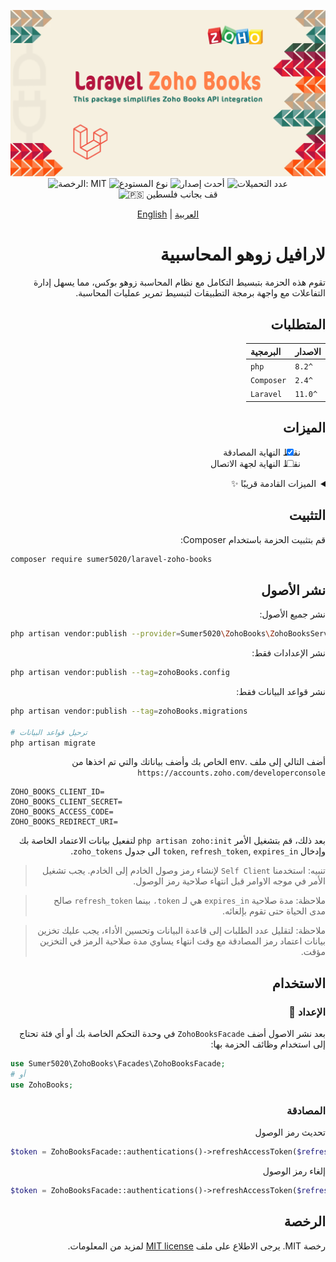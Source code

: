 <div align="center">

![يانر لارافيل زوهو بوكس](./images/laravel-zoho-books.png)
![الرخصة: MIT](https://img.shields.io/badge/License-MIT-blueviolet.svg)
![نوع المستودع](https://img.shields.io/badge/Type-package-orange)
![أحدث إصدار](https://img.shields.io/packagist/v/sumer5020/laravel-zoho-books?color=blue&label=Version)
![عدد التحميلات](https://img.shields.io/packagist/dt/sumer5020/laravel-zoho-books?color=darkslategrey&label=Downloads)
![🇵🇸 قف بجانب فلسطين](https://raw.githubusercontent.com/TheBSD/StandWithPalestine/main/badges/StandWithPalestine.svg)

[English](README.md) | [العربية](README.ar.md)

</div>

<div dir="rtl" align="right">

# لارافيل زوهو المحاسبية

 تقوم هذه الحزمة بتبسيط التكامل مع نظام المحاسبة زوهو بوكس، مما يسهل إدارة التفاعلات مع واجهة برمجة التطبيقات لتبسيط تمرير عمليات المحاسبة.

## المتطلبات

| الاصدار   | البرمجية   |
|:----------|:-----------|
| `^8.2`    | `php`      |
| `^2.4`    | `Composer` |
| `^11.0`   | `Laravel`  |

## الميزات

- [x] نقاط النهاية المصادقة
- [ ] نقاط النهاية لجهة الاتصال

<details><summary>الميزات القادمة قريبًا ✨</summary>

- [ ] نقاط النهاية لحساب البنك
- [ ] نقاط النهاية لقواعد البنك
- [ ] نقاط النهاية لمعاملات البنك
- [ ] نقاط النهاية لتعديل العملة الأساسية
- [ ] نقاط النهاية للفواتير
- [ ] نقاط النهاية للمخطط المحاسبي
- [ ] نقاط النهاية لشخص جهة الاتصال
- [ ] نقاط النهاية لمذكرة الائتمان
- [ ] نقاط النهاية للعملة
- [ ] نقاط النهاية للدفع من العميل
- [ ] نقاط النهاية للوحدة المخصصة
- [ ] نقاط النهاية للتقدير
- [ ] نقاط النهاية للنفقات
- [ ] نقاط النهاية للفواتير
- [ ] نقاط النهاية للبند
- [ ] نقاط النهاية للمذكرات المحاسبية
- [ ] نقاط النهاية لرصيد البداية
- [ ] نقاط النهاية للمشروع
- [ ] نقاط النهاية لأمر الشراء
- [ ] نقاط النهاية للفواتير المتكررة
- [ ] نقاط النهاية للنفقات المتكررة
- [ ] نقاط النهاية للفواتير المتكررة
- [ ] نقاط النهاية للفواتير المؤقتة
- [ ] نقاط النهاية لأمر المبيعات
- [ ] نقاط النهاية للمهام
- [ ] نقاط النهاية للضرائب
- [ ] نقاط النهاية لإدخال الوقت
- [ ] نقاط النهاية للمستخدم
- [ ] نقاط النهاية لمذكرة الائتمان من المورد
- [ ] نقاط النهاية لدفع المورد
- [ ] نقاط النهاية لتكامل Zoho CRM

</details>

## التثبيت

قم بتثبيت الحزمة باستخدام Composer:

<div dir="ltr" align="left">

```sh
composer require sumer5020/laravel-zoho-books
```

</div>

## نشر الأصول

نشر جميع الأصول:

<div dir="ltr" align="left">

```sh
php artisan vendor:publish --provider=Sumer5020\ZohoBooks\ZohoBooksServiceProvider
```

</div>

نشر الإعدادات فقط:

<div dir="ltr" align="left">

```sh
php artisan vendor:publish --tag=zohoBooks.config
```

</div>

نشر قواعد البيانات فقط:

<div dir="ltr" align="left">

```sh
php artisan vendor:publish --tag=zohoBooks.migrations

# ترحيل قواعد البيانات
php artisan migrate
```

</div>

أضف التالي إلى ملف .env الخاص بك وأضف بياناتك والتي تم اخذها من `https://accounts.zoho.com/developerconsole`

<div dir="ltr" align="left">

```env
ZOHO_BOOKS_CLIENT_ID=
ZOHO_BOOKS_CLIENT_SECRET=
ZOHO_BOOKS_ACCESS_CODE=
ZOHO_BOOKS_REDIRECT_URI=
```

</div>

بعد ذلك، قم بتشغيل الأمر `php artisan zoho:init` لتفعيل بيانات الاعتماد الخاصة بك وإدخال `token`, `refresh_token`, `expires_in` الى جدول `zoho_tokens`.

> تنبيه: استخدمنا `Self Client` لإنشاء رمز وصول الخادم إلى الخادم. يجب تشغيل الأمر في موجه الاوامر قبل انتهاء صلاحية رمز الوصول.

> ملاحظة: مدة صلاحية `expires_in` هي لـ `token،` بينما `refresh_token` صالح مدى الحياة حتى تقوم بإلغائه.

> ملاحظة: لتقليل عدد الطلبات إلى قاعدة البيانات وتحسين الأداء، يجب عليك تخزين بيانات اعتماد رمز المصادقة مع وقت انتهاء يساوي مدة صلاحية الرمز في التخزين مؤقت.

## الاستخدام

### الإعداد 🚀

بعد نشر الاصول أضف `ZohoBooksFacade` في وحدة التحكم الخاصة بك أو أي فئة تحتاج إلى استخدام وظائف الحزمة بها:

<div dir="ltr" align="left">

```php
use Sumer5020\ZohoBooks\Facades\ZohoBooksFacade;
# أو
use ZohoBooks;
```
</div>

### المصادقة

تحديث رمز الوصول

<div dir="ltr" align="left">

```php
$token = ZohoBooksFacade::authentications()->refreshAccessToken($refresh_token);
```

</div>

إلغاء رمز الوصول

<div dir="ltr" align="left">

```php
$token = ZohoBooksFacade::authentications()->refreshAccessToken($refresh_token);
```

</div>

## الرخصة

رخصة MIT. يرجى الاطلاع على ملف [MIT license](LICENSE.md) لمزيد من المعلومات.

</div>